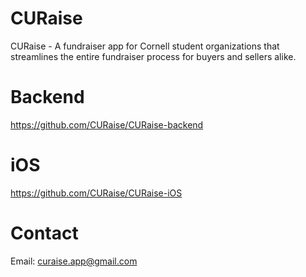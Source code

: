 # CURaise
CURaise - A fundraiser app for Cornell student organizations that streamlines the entire fundraiser process for buyers and sellers alike.

# Backend
https://github.com/CURaise/CURaise-backend

# iOS
https://github.com/CURaise/CURaise-iOS

# Contact
Email: curaise.app@gmail.com
